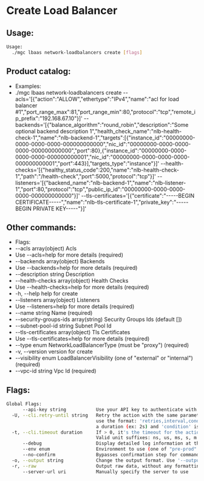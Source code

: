 # Create Load Balancer

## Usage:
```bash
Usage:
  ./mgc lbaas network-loadbalancers create [flags]
```

## Product catalog:
- Examples:
- ./mgc lbaas network-loadbalancers create --acls='[{"action":"ALLOW","ethertype":"IPv4","name":"acl for load balancer #1","port_range_max":81,"port_range_min":80,"protocol":"tcp","remote_ip_prefix":"192.168.67.10"}]' --backends='[{"balance_algorithm":"round_robin","description":"Some optional backend description 1","health_check_name":"nlb-health-check-1","name":"nlb-backend-1","targets":[{"instance_id":"00000000-0000-0000-0000-000000000000","nic_id":"00000000-0000-0000-0000-000000000000","port":80},{"instance_id":"00000000-0000-0000-0000-000000000001","nic_id":"00000000-0000-0000-0000-000000000001","port":443}],"targets_type":"instance"}]' --health-checks='[{"healthy_status_code":200,"name":"nlb-health-check-1","path":"/health-check","port":5000,"protocol":"tcp"}]' --listeners='[{"backend_name":"nlb-backend-1","name":"nlb-listener-1","port":80,"protocol":"tcp","public_ip_id":"00000000-0000-0000-0000-000000000000"}]' --tls-certificates='[{"certificate":"-----BEGIN CERTIFICATE-----","name":"nlb-tls-certificate-1","private_key":"-----BEGIN PRIVATE KEY-----"}]'

## Other commands:
- Flags:
- --acls array(object)                  Acls
- Use --acls=help for more details (required)
- --backends array(object)              Backends
- Use --backends=help for more details (required)
- --description string                  Description
- --health-checks array(object)         Health Checks
- Use --health-checks=help for more details (required)
- -h, --help                                help for create
- --listeners array(object)             Listeners
- Use --listeners=help for more details (required)
- --name string                         Name (required)
- --security-groups-ids array(string)   Security Groups Ids (default [])
- --subnet-pool-id string               Subnet Pool Id
- --tls-certificates array(object)      Tls Certificates
- Use --tls-certificates=help for more details (required)
- --type enum                           NetworkLoadBalancerType (must be "proxy") (required)
- -v, --version                             version for create
- --visibility enum                     LoadBalancerVisibility (one of "external" or "internal") (required)
- --vpc-id string                       Vpc Id (required)

## Flags:
```bash
Global Flags:
      --api-key string           Use your API key to authenticate with the API
  -U, --cli.retry-until string   Retry the action with the same parameters until the given condition is met. The flag parameters
                                 use the format: 'retries,interval,condition', where 'retries' is a positive integer, 'interval' is
                                 a duration (ex: 2s) and 'condition' is a 'engine=value' pair such as "jsonpath=expression"
  -t, --cli.timeout duration     If > 0, it's the timeout for the action execution. It's specified as numbers and unit suffix.
                                 Valid unit suffixes: ns, us, ms, s, m and h. Examples: 300ms, 1m30s
      --debug                    Display detailed log information at the debug level
      --env enum                 Environment to use (one of "pre-prod" or "prod") (default "prod")
      --no-confirm               Bypasses confirmation step for commands that ask a confirmation from the user
  -o, --output string            Change the output format. Use '--output=help' to know more details.
  -r, --raw                      Output raw data, without any formatting or coloring
      --server-url uri           Manually specify the server to use
```

